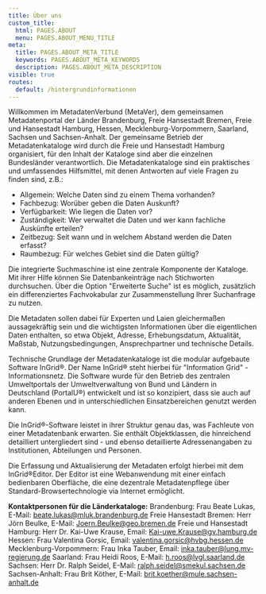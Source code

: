 ```yaml
---
title: Über uns
custom_title:
  html: PAGES.ABOUT
  menu: PAGES.ABOUT_MENU_TITLE
meta:
  title: PAGES.ABOUT_META_TITLE
  keywords: PAGES.ABOUT_META_KEYWORDS
  description: PAGES.ABOUT_META_DESCRIPTION
visible: true
routes:
  default: /hintergrundinformationen
---
```


Willkommen im MetadatenVerbund (MetaVer), dem gemeinsamen Metadatenportal der Länder Brandenburg, Freie Hansestadt Bremen, Freie und Hansestadt Hamburg, Hessen, Mecklenburg-Vorpommern, Saarland, Sachsen und Sachsen-Anhalt. Der gemeinsame Betrieb der Metadatenkataloge wird durch die Freie und Hansestadt Hamburg organisiert, für den Inhalt der Kataloge sind aber die einzelnen Bundesländer verantwortlich. Die Metadatenkataloge sind ein praktisches und umfassendes Hilfsmittel, mit denen Antworten auf viele Fragen zu finden sind, z.B.:

* Allgemein: Welche Daten sind zu einem Thema vorhanden?
* Fachbezug: Worüber geben die Daten Auskunft?
* Verfügbarkeit: Wie liegen die Daten vor?
* Zuständigkeit: Wer verwaltet die Daten und wer kann fachliche Auskünfte erteilen?
* Zeitbezug: Seit wann und in welchem Abstand werden die Daten erfasst?
* Raumbezug: Für welches Gebiet sind die Daten gültig?

Die integrierte Suchmaschine ist eine zentrale Komponente der Kataloge. Mit ihrer Hilfe können Sie Datenbankeinträge nach Stichworten durchsuchen. Über die Option "Erweiterte Suche" ist es möglich, zusätzlich ein differenziertes Fachvokabular zur Zusammenstellung Ihrer Suchanfrage zu nutzen.

Die Metadaten sollen dabei für Experten und Laien gleichermaßen aussagekräftig sein und die wichtigsten Informationen über die eigentlichen Daten enthalten, so etwa Objekt, Adresse, Erhebungsdatum, Aktualität, Maßstab, Nutzungsbedingungen, Ansprechpartner und technische Details.

Technische Grundlage der Metadatenkataloge ist die modular aufgebaute Software InGrid®. Der Name InGrid® steht hierbei für "Information Grid" - Informationsnetz. Die Software wurde für den Betrieb des zentralen Umweltportals der Umweltverwaltung von Bund und Ländern in Deutschland (PortalU®) entwickelt und ist so konzipiert, dass sie auch auf anderen Ebenen und in unterschiedlichen Einsatzbereichen genutzt werden kann.

Die InGrid®-Software leistet in ihrer Struktur genau das, was Fachleute von einer Metadatenbank erwarten. Sie enthält Objektklassen, die hinreichend detailliert untergliedert sind - und ebenso detaillierte Adressenangaben zu Institutionen, Abteilungen und Personen.

Die Erfassung und Aktualisierung der Metadaten erfolgt hierbei mit dem InGrid®Editor. Der Editor ist eine Webanwendung mit einer einfach bedienbaren Oberfläche, die eine dezentrale Metadatenpflege über Standard-Browsertechnologie via Internet ermöglicht.

**Kontaktpersonen für die Länderkataloge:**
Brandenburg: Frau Beate Lukas, E-Mail: [beate.lukas@mluk.brandenburg.de](mailto:beate.lukas@mluk.brandenburg.de)
Freie Hansestadt Bremen: Herr Jörn Beulke, E-Mail: [Joern.Beulke@geo.bremen.de](mailto:Joern.Beulke@geo.bremen.de)
Freie und Hansestadt Hamburg: Herr Dr. Kai-Uwe Krause, Email: [Kai-uwe.Krause@gv.hamburg.de](mailto:Kai-uwe.Krause@gv.hamburg.de)
Hessen: Frau Valentina Gorsic, Email: [valentina.gorsic@hvbg.hessen.de](mailto:valentina.gorsic@hvbg.hessen.de)
Mecklenburg-Vorpommern: Frau Inka Tauber, Email: [inka.tauber@lung.mv-regierung.de](mailto:inka.tauber@lung.mv-regierung.de)
Saarland: Frau Heidi Roos, E-Mail: [h.roos@lvgl.saarland.de](mailto:h.roos@lvgl.saarland.de)
Sachsen: Herr Dr. Ralph Seidel, E-Mail: [ralph.seidel@smekul.sachsen.de](mailto:ralph.seidel@smekul.sachsen.de)
Sachsen-Anhalt: Frau Brit Köther, E-Mail: [brit.koether@mule.sachsen-anhalt.de](mailto:brit.koether@mule.sachsen-anhalt.de)